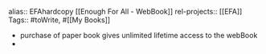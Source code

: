 alias:: EFAhardcopy
 [[Enough For All - WebBook]]
rel-projects:: [[EFA]]
Tags:: #toWrite, #[[My Books]]
- purchase of paper book gives unlimited lifetime access to the webBook
-
